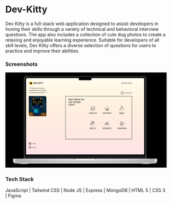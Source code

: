 # Dev-Kitty

Dev Kitty is a full-stack web application designed to assist developers in honing their skills through a variety of technical and behavioral interview questions. The app also includes a collection of cute dog photos to create a relaxing and enjoyable learning experience. Suitable for developers of all skill levels, Dev Kitty offers a diverse selection of questions for users to practice and improve their abilities.

### Screenshots

<img src="https://github.com/JesacaLin/dev-kitty/blob/main/public/img/dev-kitty-ui.jpg?raw=true" style="width: 950px;">


### Tech Stack

JavaScript | Tailwind CSS | Node JS | Express | MongoDB | HTML 5 | CSS 3 | Figma

